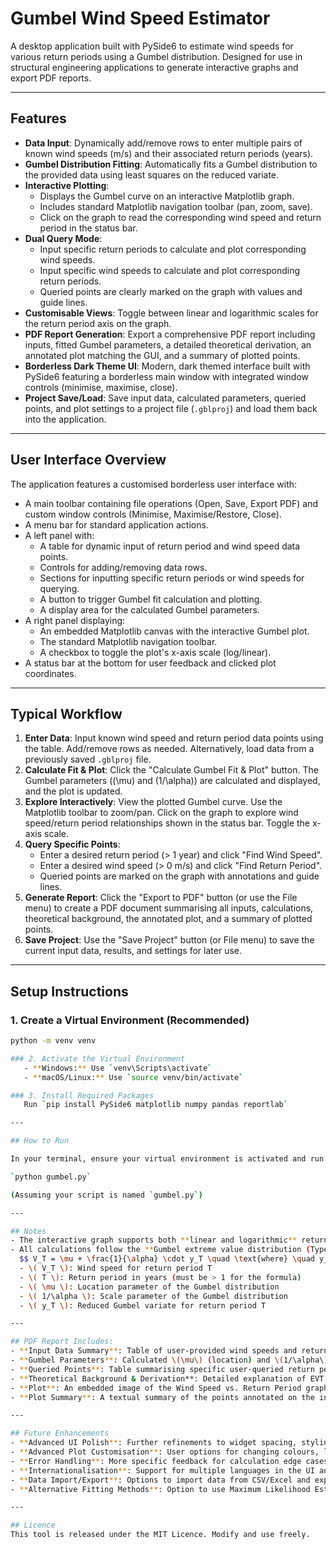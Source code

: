 # Gumbel Wind Speed Estimator

A desktop application built with PySide6 to estimate wind speeds for various return periods using a Gumbel distribution. Designed for use in structural engineering applications to generate interactive graphs and export PDF reports.

---

## Features
- **Data Input**: Dynamically add/remove rows to enter multiple pairs of known wind speeds (m/s) and their associated return periods (years).
- **Gumbel Distribution Fitting**: Automatically fits a Gumbel distribution to the provided data using least squares on the reduced variate.
- **Interactive Plotting**:
    - Displays the Gumbel curve on an interactive Matplotlib graph.
    - Includes standard Matplotlib navigation toolbar (pan, zoom, save).
    - Click on the graph to read the corresponding wind speed and return period in the status bar.
- **Dual Query Mode**:
    - Input specific return periods to calculate and plot corresponding wind speeds.
    - Input specific wind speeds to calculate and plot corresponding return periods.
    - Queried points are clearly marked on the graph with values and guide lines.
- **Customisable Views**: Toggle between linear and logarithmic scales for the return period axis on the graph.
- **PDF Report Generation**: Export a comprehensive PDF report including inputs, fitted Gumbel parameters, a detailed theoretical derivation, an annotated plot matching the GUI, and a summary of plotted points.
- **Borderless Dark Theme UI**: Modern, dark themed interface built with PySide6 featuring a borderless main window with integrated window controls (minimise, maximise, close).
- **Project Save/Load**: Save input data, calculated parameters, queried points, and plot settings to a project file (`.gblproj`) and load them back into the application.

---

## User Interface Overview
The application features a customised borderless user interface with:
- A main toolbar containing file operations (Open, Save, Export PDF) and custom window controls (Minimise, Maximise/Restore, Close).
- A menu bar for standard application actions.
- A left panel with:
    - A table for dynamic input of return period and wind speed data points.
    - Controls for adding/removing data rows.
    - Sections for inputting specific return periods or wind speeds for querying.
    - A button to trigger Gumbel fit calculation and plotting.
    - A display area for the calculated Gumbel parameters.
- A right panel displaying:
    - An embedded Matplotlib canvas with the interactive Gumbel plot.
    - The standard Matplotlib navigation toolbar.
    - A checkbox to toggle the plot's x-axis scale (log/linear).
- A status bar at the bottom for user feedback and clicked plot coordinates.

---

## Typical Workflow
1. **Enter Data**: Input known wind speed and return period data points using the table. Add/remove rows as needed. Alternatively, load data from a previously saved `.gblproj` file.
2. **Calculate Fit & Plot**: Click the "Calculate Gumbel Fit & Plot" button. The Gumbel parameters (\(\mu\) and \(1/\alpha\)) are calculated and displayed, and the plot is updated.
3. **Explore Interactively**: View the plotted Gumbel curve. Use the Matplotlib toolbar to zoom/pan. Click on the graph to explore wind speed/return period relationships shown in the status bar. Toggle the x-axis scale.
4. **Query Specific Points**:
   - Enter a desired return period (> 1 year) and click "Find Wind Speed".
   - Enter a desired wind speed (> 0 m/s) and click "Find Return Period".
   - Queried points are marked on the graph with annotations and guide lines.
5. **Generate Report**: Click the "Export to PDF" button (or use the File menu) to create a PDF document summarising all inputs, calculations, theoretical background, the annotated plot, and a summary of plotted points.
6. **Save Project**: Use the "Save Project" button (or File menu) to save the current input data, results, and settings for later use.

---

## Setup Instructions

### 1. Create a Virtual Environment (Recommended)
```bash
python -m venv venv

### 2. Activate the Virtual Environment
   - **Windows:** Use `venv\Scripts\activate`
   - **macOS/Linux:** Use `source venv/bin/activate`

### 3. Install Required Packages
   Run `pip install PySide6 matplotlib numpy pandas reportlab`

---

## How to Run

In your terminal, ensure your virtual environment is activated and run:

`python gumbel.py`

(Assuming your script is named `gumbel.py`)

---

## Notes
- The interactive graph supports both **linear and logarithmic** return period views.
- All calculations follow the **Gumbel extreme value distribution (Type I EVD)**:
  $$ V_T = \mu + \frac{1}{\alpha} \cdot y_T \quad \text{where} \quad y_T = -\ln(-\ln(1 - 1/T)) $$
  - \( V_T \): Wind speed for return period T
  - \( T \): Return period in years (must be > 1 for the formula)
  - \( \mu \): Location parameter of the Gumbel distribution
  - \( 1/\alpha \): Scale parameter of the Gumbel distribution
  - \( y_T \): Reduced Gumbel variate for return period T

---

## PDF Report Includes:
- **Input Data Summary**: Table of user-provided wind speeds and return periods used for the fit.
- **Gumbel Parameters**: Calculated \(\mu\) (location) and \(1/\alpha\) (scale) parameters.
- **Queried Points**: Table summarising specific user-queried return periods/wind speeds and their calculated counterparts.
- **Theoretical Background & Derivation**: Detailed explanation of EVT, GEV, the Gumbel distribution, return period definition, and step-by-step derivation of the \(V_T\) formula.
- **Plot**: An embedded image of the Wind Speed vs. Return Period graph, matching the current GUI view (log/linear scale) and including annotations for input data and queried points, plus guide lines for queries.
- **Plot Summary**: A textual summary of the points annotated on the included graph.

---

## Future Enhancements
- **Advanced UI Polish**: Further refinements to widget spacing, styling, and visual feedback.
- **Advanced Plot Customisation**: User options for changing colours, line styles, labels, etc.
- **Error Handling**: More specific feedback for calculation edge cases or invalid data combinations.
- **Internationalisation**: Support for multiple languages in the UI and reports.
- **Data Import/Export**: Options to import data from CSV/Excel and export results beyond the project file format.
- **Alternative Fitting Methods**: Option to use Maximum Likelihood Estimation (MLE) for parameter fitting.

---

## Licence
This tool is released under the MIT Licence. Modify and use freely.